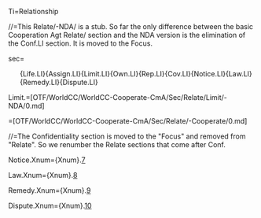 Ti=Relationship

//=This Relate/-NDA/ is a stub. So far the only difference between the basic Cooperation Agt Relate/ section and the NDA version is the elimination of the Conf.LI section.  It is moved to the Focus.  

sec=<ol>{Life.LI}{Assign.LI}{Limit.LI}{Own.LI}{Rep.LI}{Cov.LI}{Notice.LI}{Law.LI}{Remedy.LI}{Dispute.LI}</ol>

Limit.=[OTF/WorldCC/WorldCC-Cooperate-CmA/Sec/Relate/Limit/-NDA/0.md]

=[OTF/WorldCC/WorldCC-Cooperate-CmA/Sec/Relate/-Cooperate/0.md]

//=The Confidentiality section is moved to the "Focus" and removed from "Relate".  So we renumber the Relate sections that come after Conf.

Notice.Xnum={Xnum}.<a href="#Notice.Sec" class="xref">7</a>

Law.Xnum={Xnum}.<a href="#Law.Sec" class="xref">8</a>

Remedy.Xnum={Xnum}.<a href="#Remedy.Sec" class="xref">9</a>

Dispute.Xnum={Xnum}.<a href="#Dispute.Sec" class="xref">10</a>

